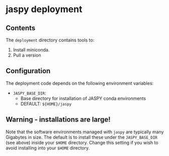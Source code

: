 # jaspy deployment

## Contents

The `deployment` directory contains tools to:

 1. Install miniconda.
 2. Pull a version

## Configuration

The deployment code depends on the following environment variables:

 - `JASPY_BASE_DIR`: 
   - Base directory for installation of JASPY conda environments
   - DEFAULT: `${HOME}/jaspy`
 
## Warning - installations are large!

Note that the software environments managed with `jaspy` are typically
many Gigabytes in size. The default is to install these under the 
`JASPY_BASE_DIR` (see above) inside your `$HOME` directory. Change this
setting if you wish to avoid installing into your `$HOME` directory.
